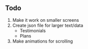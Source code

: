 ## Todo

1) Make it work on smaller screens
2) Create json file for larger text/data
    - Testimonials
    - Plans
3) Make animations for scrolling

